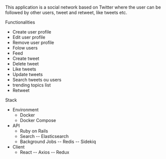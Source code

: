 This application is a social network based on Twitter where the user can be followed by other users, tweet and retweet, like tweets etc.

Functionalities

* Create user profile
* Edit user profile
* Remove user profile
* Folow users
* Feed
* Create tweet
* Delete tweet
* Like tweets
* Update tweets
* Search tweets ou users
* trending topics list
* Retweet

Stack
- Environment
	* Docker
	* Docker Compose
- API
	* Ruby on Rails
	* Search
		-- Elasticsearch
	* Background Jobs
		-- Redis
		-- Sidekiq
- Client
	* React
		-- Axios
		-- Redux
